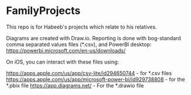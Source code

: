 # FamilyProjects
This repo is for Habeeb's projects which relate to his relatives.

Diagrams are created with Draw.io.  Reporting is done with bog-standard comma separated values files (*.csv), and PowerBI desktop: https://powerbi.microsoft.com/en-us/downloads/

On iOS, you can interact with these files using:

https://apps.apple.com/us/app/csv-lite/id294650744 - for *.csv files
https://apps.apple.com/us/app/microsoft-power-bi/id929738808 - for the *.pbix file
https://app.diagrams.net/ - For the *.drawio file
